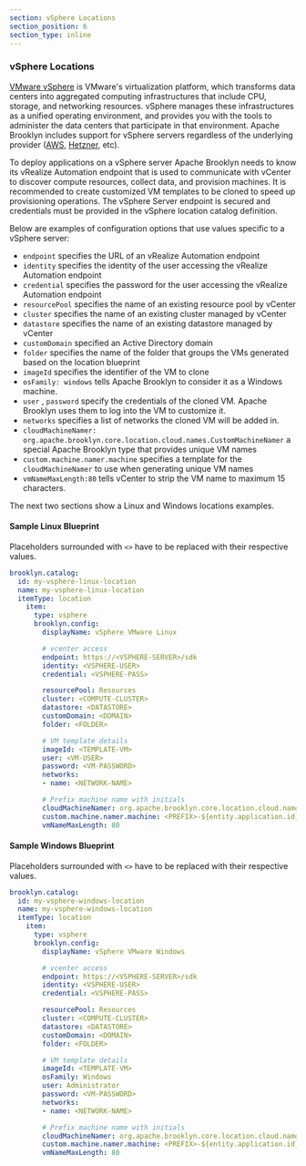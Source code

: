```yaml
---
section: vSphere Locations
section_position: 6
section_type: inline
---
```


### vSphere Locations

[VMware vSphere](https://docs.vmware.com/en/VMware-vSphere) is VMware's virtualization platform, which transforms data centers into aggregated computing infrastructures that include CPU, storage, and networking resources.
vSphere manages these infrastructures as a unified operating environment, and provides you with the tools to administer the data centers that participate in that environment.
Apache Brooklyn includes support for vSphere servers regardless of the underlying provider ([AWS](https://aws.amazon.com/vmware), [Hetzner](https://docs.hetzner.com/robot/dedicated-server/virtualization/vmware-esxi/), etc).

To deploy applications on a vSphere server Apache Brooklyn needs to know its vRealize Automation endpoint that is used to communicate with vCenter to discover compute resources, collect data, and provision machines. 
It is recommended to create customized VM templates to be cloned to speed up provisioning operations.
The vSphere Server endpoint is secured and credentials must be provided in the vSphere location catalog definition.

Below are examples of configuration options that use values specific to a vSphere server:

* `endpoint` specifies the URL of an vRealize Automation endpoint
* `identity` specifies the identity of the user accessing the vRealize Automation endpoint
* `credential` specifies the password for the user accessing the vRealize Automation endpoint
* `resourcePool` specifies the name of an existing resource pool by vCenter
* `cluster` specifies the name of an existing cluster managed by vCenter
* `datastore` specifies the name of an existing datastore managed by vCenter
* `customDomain` specified an Active Directory domain
* `folder` specifies the name of the folder that groups the VMs generated based on the location blueprint
* `imageId` specifies the identifier of the VM to clone
* `osFamily: windows` tells Apache Brooklyn to consider it as a Windows machine.
* `user` , `password` specify the credentials of the cloned VM. Apache Brooklyn uses them to log into the VM to customize it.
* `networks` specifies a list of networks the cloned VM will be added in.
* `cloudMachineNamer: org.apache.brooklyn.core.location.cloud.names.CustomMachineNamer` a special Apache Brooklyn type that provides unique VM names
* `custom.machine.namer.machine` specifies a template for the `cloudMachineNamer` to use when generating unique VM names
* `vmNameMaxLength:80` tells vCenter to strip the VM name to maximum 15 characters.


The next two sections show a Linux and Windows locations examples.

#### Sample Linux Blueprint

Placeholders surrounded with `<>` have to be replaced with their respective values.

```yaml
brooklyn.catalog:
  id: my-vsphere-linux-location
  name: my-vsphere-linux-location
  itemType: location
    item:
      type: vsphere
      brooklyn.config:
        displayName: vSphere VMware Linux

        # vcenter access
        endpoint: https://<VSPHERE-SERVER>/sdk
        identity: <VSPHERE-USER>
        credential: <VSPHERE-PASS>

        resourcePool: Resources
        cluster: <COMPUTE-CLUSTER>
        datastore: <DATASTORE>
        customDomain: <DOMAIN>
        folder: <FOLDER>

        # VM template details
        imageId: <TEMPLATE-VM>
        user: <VM-USER>
        password: <VM-PASSWORD>
        networks:
        - name: <NETWORK-NAME>

        # Prefix machine name with initials
        cloudMachineNamer: org.apache.brooklyn.core.location.cloud.names.CustomMachineNamer
        custom.machine.namer.machine: <PREFIX>-${entity.application.id}-LINUX-${entity.displayName[0..*10]}-${entity.id}
        vmNameMaxLength: 80
```


#### Sample Windows Blueprint

Placeholders surrounded with `<>` have to be replaced with their respective values.

```yaml
brooklyn.catalog:
  id: my-vsphere-windows-location
  name: my-vsphere-windows-location
  itemType: location
    item:
      type: vsphere
      brooklyn.config:
        displayName: vSphere VMware Windows

        # vcenter access
        endpoint: https://<VSPHERE-SERVER>/sdk
        identity: <VSPHERE-USER>
        credential: <VSPHERE-PASS>

        resourcePool: Resources
        cluster: <COMPUTE-CLUSTER>
        datastore: <DATASTORE>
        customDomain: <DOMAIN>
        folder: <FOLDER>

        # VM template details
        imageId: <TEMPLATE-VM>
        osFamily: Windows
        user: Administrator
        password: <VM-PASSWORD>
        networks:
        - name: <NETWORK-NAME>

        # Prefix machine name with initials
        cloudMachineNamer: org.apache.brooklyn.core.location.cloud.names.CustomMachineNamer
        custom.machine.namer.machine: <PREFIX>-${entity.application.id}-WINDOWS-${entity.displayName[0..*10]}-${entity.id}
        vmNameMaxLength: 80
```